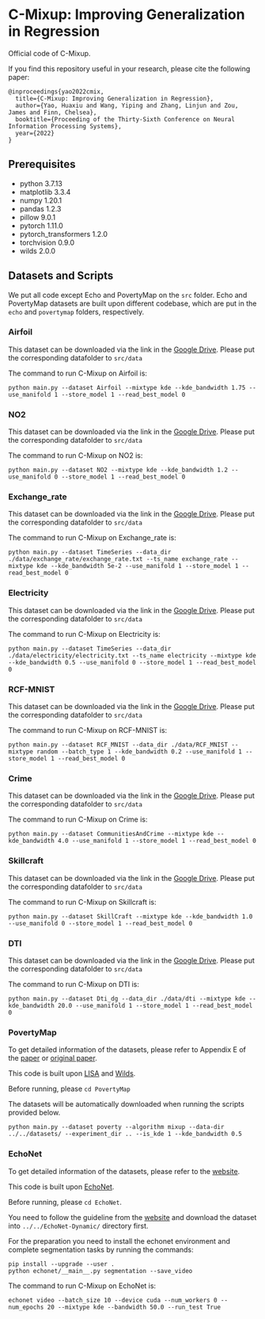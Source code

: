 # C-Mixup: Improving Generalization in Regression

Official code of C-Mixup.


If you find this repository useful in your research, please cite the following paper:
```
@inproceedings{yao2022cmix,
  title={C-Mixup: Improving Generalization in Regression},
  author={Yao, Huaxiu and Wang, Yiping and Zhang, Linjun and Zou, James and Finn, Chelsea},
  booktitle={Proceeding of the Thirty-Sixth Conference on Neural Information Processing Systems},
  year={2022}
}
```


## Prerequisites
- python 3.7.13
- matplotlib 3.3.4
- numpy 1.20.1
- pandas 1.2.3
- pillow 9.0.1
- pytorch 1.11.0
- pytorch_transformers 1.2.0
- torchvision 0.9.0
- wilds 2.0.0

## Datasets and Scripts

We put all code except Echo and PovertyMap on the `src` folder. Echo and PovertyMap datasets are built upon different codebase, which are put in the `echo` and `povertymap` folders, respectively. 


### Airfoil
This dataset can be downloaded via the link in the [Google Drive](https://drive.google.com/drive/folders/1pTRT7fA-hq6p1F7ZX5oJ0tg_I1RRG6OW?usp=sharing). Please put the corresponding datafolder to `src/data`


The command to run C-Mixup on Airfoil is:
```
python main.py --dataset Airfoil --mixtype kde --kde_bandwidth 1.75 --use_manifold 1 --store_model 1 --read_best_model 0
```

### NO2 
This dataset can be downloaded via the link in the [Google Drive](https://drive.google.com/drive/folders/1pTRT7fA-hq6p1F7ZX5oJ0tg_I1RRG6OW?usp=sharing). Please put the corresponding datafolder to `src/data`


The command to run C-Mixup on NO2 is:
```
python main.py --dataset NO2 --mixtype kde --kde_bandwidth 1.2 --use_manifold 0 --store_model 1 --read_best_model 0
```

### Exchange_rate
This dataset can be downloaded via the link in the [Google Drive](https://drive.google.com/drive/folders/1pTRT7fA-hq6p1F7ZX5oJ0tg_I1RRG6OW?usp=sharing). Please put the corresponding datafolder to `src/data`


The command to run C-Mixup on Exchange_rate is:
```
python main.py --dataset TimeSeries --data_dir ./data/exchange_rate/exchange_rate.txt --ts_name exchange_rate --mixtype kde --kde_bandwidth 5e-2 --use_manifold 1 --store_model 1 --read_best_model 0
```

### Electricity

This dataset can be downloaded via the link in the [Google Drive](https://drive.google.com/drive/folders/1pTRT7fA-hq6p1F7ZX5oJ0tg_I1RRG6OW?usp=sharing). Please put the corresponding datafolder to `src/data`


The command to run C-Mixup on Electricity is:
```
python main.py --dataset TimeSeries --data_dir ./data/electricity/electricity.txt --ts_name electricity --mixtype kde --kde_bandwidth 0.5 --use_manifold 0 --store_model 1 --read_best_model 0
```

### RCF-MNIST

This dataset can be downloaded via the link in the [Google Drive](https://drive.google.com/drive/folders/1pTRT7fA-hq6p1F7ZX5oJ0tg_I1RRG6OW?usp=sharing). Please put the corresponding datafolder to `src/data`


The command to run C-Mixup on RCF-MNIST is:
```
python main.py --dataset RCF_MNIST --data_dir ./data/RCF_MNIST --mixtype random --batch_type 1 --kde_bandwidth 0.2 --use_manifold 1 --store_model 1 --read_best_model 0
```

### Crime
This dataset can be downloaded via the link in the [Google Drive](https://drive.google.com/drive/folders/1pTRT7fA-hq6p1F7ZX5oJ0tg_I1RRG6OW?usp=sharing). Please put the corresponding datafolder to `src/data`


The command to run C-Mixup on Crime is:
```
python main.py --dataset CommunitiesAndCrime --mixtype kde --kde_bandwidth 4.0 --use_manifold 1 --store_model 1 --read_best_model 0
```

### Skillcraft
This dataset can be downloaded via the link in the [Google Drive](https://drive.google.com/drive/folders/1pTRT7fA-hq6p1F7ZX5oJ0tg_I1RRG6OW?usp=sharing). Please put the corresponding datafolder to `src/data`


The command to run C-Mixup on Skillcraft is:
```
python main.py --dataset SkillCraft --mixtype kde --kde_bandwidth 1.0 --use_manifold 0 --store_model 1 --read_best_model 0
```

### DTI
This dataset can be downloaded via the link in the [Google Drive](https://drive.google.com/drive/folders/1pTRT7fA-hq6p1F7ZX5oJ0tg_I1RRG6OW?usp=sharing). Please put the corresponding datafolder to `src/data`


The command to run C-Mixup on DTI is:
```
python main.py --dataset Dti_dg --data_dir ./data/dti --mixtype kde --kde_bandwidth 20.0 --use_manifold 1 --store_model 1 --read_best_model 0
```

### PovertyMap

To get detailed information of the datasets, please refer to Appendix E of the [paper](https://arxiv.org/abs/2210.05775v1) or [original paper](https://arxiv.org/abs/2112.05090).

This code is built upon [LISA](https://github.com/huaxiuyao/LISA) and [Wilds](https://github.com/p-lambda/wilds).

Before running, please `cd PovertyMap`

The datasets will be automatically downloaded when running the scripts provided below.

```
python main.py --dataset poverty --algorithm mixup --data-dir ../../datasets/ --experiment_dir .. --is_kde 1 --kde_bandwidth 0.5
```


### EchoNet

To get detailed information of the datasets, please refer to the [website](https://echonet.github.io/dynamic/).

This code is built upon [EchoNet](https://github.com/echonet/dynamic).

Before running, please `cd EchoNet`.

You need to follow the guideline from the [website](https://echonet.github.io/dynamic/index.html#access) and download the dataset into `../../EchoNet-Dynamic/` directory first.

For the preparation you need to install the echonet environment and complete segmentation tasks by running the commands:
```
pip install --upgrade --user . 
python echonet/__main__.py segmentation --save_video
```

The command to run C-Mixup on EchoNet is:
```
echonet video --batch_size 10 --device cuda --num_workers 0 --num_epochs 20 --mixtype kde --bandwidth 50.0 --run_test True
```
